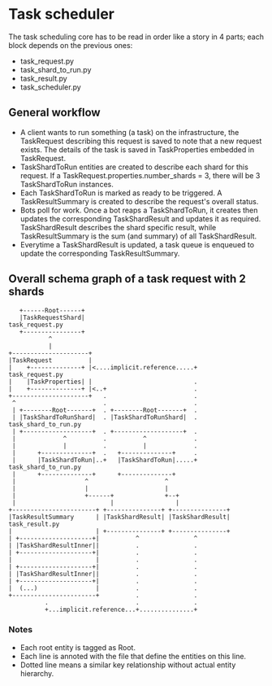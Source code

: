 # Task scheduler

The task scheduling core has to be read in order like a story in 4 parts; each
block depends on the previous ones:

* task_request.py
* task_shard_to_run.py
* task_result.py
* task_scheduler.py


## General workflow

* A client wants to run something (a task) on the infrastructure, the
  TaskRequest describing this request is saved to note that a new request
  exists. The details of the task is saved in TaskProperties embedded in
  TaskRequest.
* TaskShardToRun entities are created to describe each shard for this request.
  If a TaskRequest.properties.number_shards = 3, there will be 3 TaskShardToRun
  instances.
* Each TaskShardToRun is marked as ready to be triggered. A TaskResultSummary is
  created to describe the request's overall status.
* Bots poll for work. Once a bot reaps a TaskShardToRun, it creates then updates
  the corresponding TaskShardResult and updates it as required. TaskShardResult
  describes the shard specific result, while TaskResultSummary is the sum (and
  summary) of all TaskShardResult.
* Everytime a TaskShardResult is updated, a task queue is enqueued to update the
  corresponding TaskResultSummary.


## Overall schema graph of a task request with 2 shards

       +------Root------+
       |TaskRequestShard|                                        task_request.py
       +----------------+
               ^
               |
    +---------------------+
    |TaskRequest          |
    |    +--------------+ |<....implicit.reference.....+         task_request.py
    |    |TaskProperties| |                            .
    |    +--------------+ |<..+                        .
    +---------------------+   .                        .
     ^                        .                        .
     | +--------Root-------+  . +--------Root-------+  .
     | |TaskShardToRunShard|  . |TaskShardToRunShard|  .    task_shard_to_run.py
     | +-------------------+  . +-------------------+  .
     |             ^          .          ^             .
     |             |          .          |             .
     |      +--------------+  .   +--------------+     .
     |      |TaskShardToRun|..+   |TaskShardToRun|.....+    task_shard_to_run.py
     |      +--------------+      +--------------+
     |                   ^                     ^
     |                   |                     |
     |                   +------+              +--+
     |                          |                 |
    +-----------------------+ +---------------+ +---------------+
    |TaskResultSummary      | |TaskShardResult| |TaskShardResult| task_result.py
    |                       | +---------------+ +---------------+
    | +--------------------+|          ^               ^
    | |TaskShardResultInner||          .               .
    | +--------------------+|          .               .
    |                       |          .               .
    | +--------------------+|          .               .
    | |TaskShardResultInner||          .               .
    | +--------------------+|          .               .
    |  (...)                |          .               .
    +-----------------------+          .               .
              .                        .               .
              +...implicit.reference...+...............+

### Notes

* Each root entity is tagged as Root.
* Each line is annoted with the file that define the entities on this line.
* Dotted line means a similar key relationship without actual entity hierarchy.
